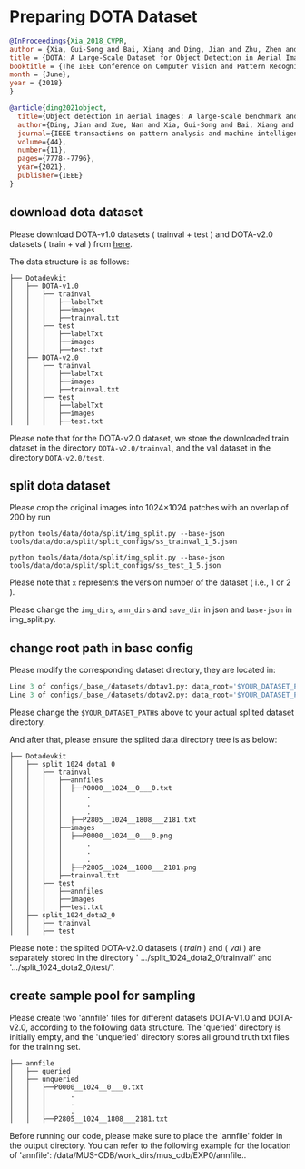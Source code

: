 # Preparing DOTA Dataset

<!-- [DATASET] -->

```bibtex
@InProceedings{Xia_2018_CVPR,
author = {Xia, Gui-Song and Bai, Xiang and Ding, Jian and Zhu, Zhen and Belongie, Serge and Luo, Jiebo and Datcu, Mihai and Pelillo, Marcello and Zhang, Liangpei},
title = {DOTA: A Large-Scale Dataset for Object Detection in Aerial Images},
booktitle = {The IEEE Conference on Computer Vision and Pattern Recognition (CVPR)},
month = {June},
year = {2018}
}

@article{ding2021object,
  title={Object detection in aerial images: A large-scale benchmark and challenges},
  author={Ding, Jian and Xue, Nan and Xia, Gui-Song and Bai, Xiang and Yang, Wen and Yang, Michael Ying and Belongie, Serge and Luo, Jiebo and Datcu, Mihai and Pelillo, Marcello and others},
  journal={IEEE transactions on pattern analysis and machine intelligence},
  volume={44},
  number={11},
  pages={7778--7796},
  year={2021},
  publisher={IEEE}
}
```

## download dota dataset

Please download DOTA-v1.0 datasets ( trainval + test ) and DOTA-v2.0 datasets ( train + val )
from [here](https://captain-whu.github.io/DOTA/dataset.html).

The data structure is as follows:

```
├── Dotadevkit
│   ├── DOTA-v1.0
│   │   ├── trainval
│   │   │   ├──labelTxt
│   │   │   ├──images
│   │   │   ├──trainval.txt
│   │   ├── test
│   │   │   ├──labelTxt
│   │   │   ├──images
│   │   │   ├──test.txt
│   ├── DOTA-v2.0
│   │   ├── trainval
│   │   │   ├──labelTxt
│   │   │   ├──images
│   │   │   ├──trainval.txt
│   │   ├── test
│   │   │   ├──labelTxt
│   │   │   ├──images
│   │   │   ├──test.txt
```

Please note that for the DOTA-v2.0 dataset, we store the downloaded train dataset in the directory `DOTA-v2.0/trainval`,
and the val dataset in the directory `DOTA-v2.0/test`.

## split dota dataset

Please crop the original images into 1024×1024 patches with an overlap of 200 by run

```shell
python tools/data/dota/split/img_split.py --base-json tools/data/dota/split/split_configs/ss_trainval_1_5.json

python tools/data/dota/split/img_split.py --base-json tools/data/dota/split/split_configs/ss_test_1_5.json
```

Please note that `x` represents the version number of the dataset ( i.e., 1 or 2 ).

Please change the `img_dirs`, `ann_dirs` and `save_dir` in json and `base-json` in img_split.py.

## change root path in base config

Please modify the corresponding dataset directory, they are located in:

```python
Line 3 of configs/_base_/datasets/dotav1.py: data_root='$YOUR_DATASET_PATH/Dotadevkit/split_1024_dota1_0/'
Line 3 of configs/_base_/datasets/dotav2.py: data_root='$YOUR_DATASET_PATH/Dotadevkit/split_1024_dota2_0'

```

Please change the `$YOUR_DATASET_PATH`s above to your actual splited dataset directory.

And after that, please ensure the splited data directory tree is as below:

```
├── Dotadevkit
│   ├── split_1024_dota1_0
│   │   ├── trainval
│   │   │   ├──annfiles
│   │   │   │  ├──P0000__1024__0___0.txt
│   │   │   │      .
│   │   │   │      .
│   │   │   │      .
│   │   │   │  ├──P2805__1024__1808___2181.txt
│   │   │   ├──images
│   │   │   │  ├──P0000__1024__0___0.png
│   │   │   │      .
│   │   │   │      .
│   │   │   │      .
│   │   │   │  ├──P2805__1024__1808___2181.png
│   │   │   ├──trainval.txt
│   │   ├── test
│   │   │   ├──annfiles
│   │   │   ├──images
│   │   │   ├──test.txt
│   ├── split_1024_dota2_0
│   │   ├── trainval
│   │   ├── test
```

Please note : the splited DOTA-v2.0 datasets ( *train* ) and  ( *val* ) are separately stored in the directory '
.../split_1024_dota2_0/trainval/' and '.../split_1024_dota2_0/test/'.

## create sample pool for sampling

Please create two 'annfile' files for different datasets DOTA-V1.0 and DOTA-v2.0, according to the following data
structure. The 'queried' directory is initially empty, and the 'unqueried' directory stores all ground truth txt files
for the training set.

```
├── annfile
│   ├── queried
│   ├── unqueried
│   │   ├──P0000__1024__0___0.txt
│   │   │      .
│   │   │      .
│   │   │      .
│   │   ├──P2805__1024__1808___2181.txt

```

Before running our code, please make sure to place the 'annfile' folder in the output directory. You can refer to the
following example for the location of 'annfile': /data/MUS-CDB/work_dirs/mus_cdb/EXP0/annfile..
